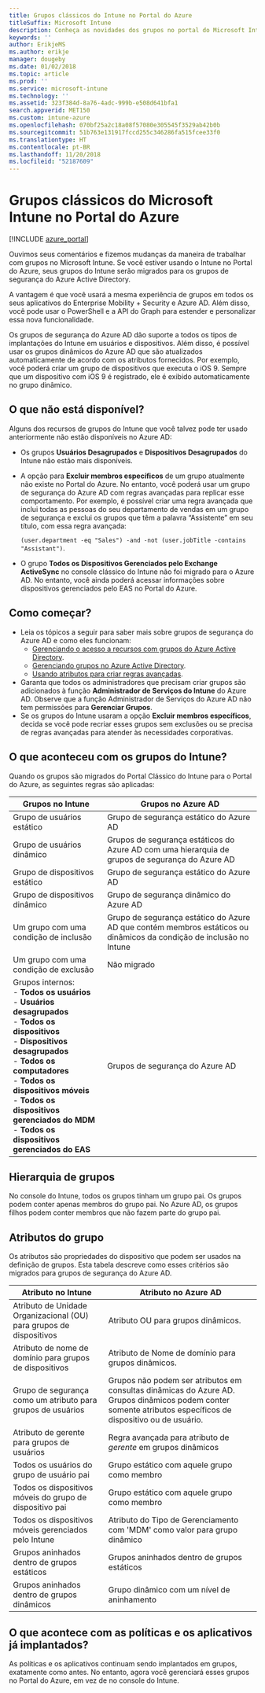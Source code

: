 ```yaml
---
title: Grupos clássicos do Intune no Portal do Azure
titleSuffix: Microsoft Intune
description: Conheça as novidades dos grupos no portal do Microsoft Intune no Azure.
keywords: ''
author: ErikjeMS
ms.author: erikje
manager: dougeby
ms.date: 01/02/2018
ms.topic: article
ms.prod: ''
ms.service: microsoft-intune
ms.technology: ''
ms.assetid: 323f384d-8a76-4adc-999b-e508d641bfa1
search.appverid: MET150
ms.custom: intune-azure
ms.openlocfilehash: 070bf25a2c18a08f57080e305545f3529ab42b0b
ms.sourcegitcommit: 51b763e131917fccd255c346286fa515fcee33f0
ms.translationtype: HT
ms.contentlocale: pt-BR
ms.lasthandoff: 11/20/2018
ms.locfileid: "52187609"
---
```

# <a name="microsoft-intune-classic-groups-in-the-azure-portal"></a>Grupos clássicos do Microsoft Intune no Portal do Azure

[!INCLUDE [azure_portal](./includes/azure_portal.md)]

Ouvimos seus comentários e fizemos mudanças da maneira de trabalhar com grupos no Microsoft Intune.
Se você estiver usando o Intune no Portal do Azure, seus grupos do Intune serão migrados para os grupos de segurança do Azure Active Directory.

A vantagem é que você usará a mesma experiência de grupos em todos os seus aplicativos do Enterprise Mobility + Security e Azure AD. Além disso, você pode usar o PowerShell e a API do Graph para estender e personalizar essa nova funcionalidade.

Os grupos de segurança do Azure AD dão suporte a todos os tipos de implantações do Intune em usuários e dispositivos. Além disso, é possível usar os grupos dinâmicos do Azure AD que são atualizados automaticamente de acordo com os atributos fornecidos. Por exemplo, você poderá criar um grupo de dispositivos que executa o iOS 9. Sempre que um dispositivo com iOS 9 é registrado, ele é exibido automaticamente no grupo dinâmico.

## <a name="what-is-not-available"></a>O que não está disponível?

Alguns dos recursos de grupos do Intune que você talvez pode ter usado anteriormente não estão disponíveis no Azure AD:

- Os grupos **Usuários Desagrupados** e **Dispositivos Desagrupados** do Intune não estão mais disponíveis.
- A opção para **Excluir membros específicos** de um grupo atualmente não existe no Portal do Azure. No entanto, você poderá usar um grupo de segurança do Azure AD com regras avançadas para replicar esse comportamento. Por exemplo, é possível criar uma regra avançada que inclui todas as pessoas do seu departamento de vendas em um grupo de segurança e exclui os grupos que têm a palavra “Assistente” em seu título, com essa regra avançada:

  `(user.department -eq "Sales") -and -not (user.jobTitle -contains "Assistant")`.
- O grupo **Todos os Dispositivos Gerenciados pelo Exchange ActiveSync** no console clássico do Intune não foi migrado para o Azure AD. No entanto, você ainda poderá acessar informações sobre dispositivos gerenciados pelo EAS no Portal do Azure.

## <a name="how-to-get-started"></a>Como começar?

- Leia os tópicos a seguir para saber mais sobre grupos de segurança do Azure AD e como eles funcionam:
    -  [Gerenciando o acesso a recursos com grupos do Azure Active Directory](https://azure.microsoft.com/documentation/articles/active-directory-manage-groups/).
    -  [Gerenciando grupos no Azure Active Directory](https://azure.microsoft.com/documentation/articles/active-directory-accessmanagement-manage-groups/).
    -  [Usando atributos para criar regras avançadas](https://azure.microsoft.com/documentation/articles/active-directory-accessmanagement-groups-with-advanced-rules/).
-  Garanta que todos os administradores que precisam criar grupos são adicionados à função **Administrador de Serviços do Intune** do Azure AD. Observe que a função Administrador de Serviços do Azure AD não tem permissões para **Gerenciar Grupos**.
-  Se os grupos do Intune usaram a opção **Excluir membros específicos**, decida se você pode recriar esses grupos sem exclusões ou se precisa de regras avançadas para atender às necessidades corporativas.


## <a name="what-happened-to-intune-groups"></a>O que aconteceu com os grupos do Intune?
Quando os grupos são migrados do Portal Clássico do Intune para o Portal do Azure, as seguintes regras são aplicadas:

| Grupos no Intune|Grupos no Azure AD|
|-----------------------------------------------------------------------|-------------------------------------------------------------|
|Grupo de usuários estático|Grupo de segurança estático do Azure AD|
|Grupo de usuários dinâmico|Grupos de segurança estáticos do Azure AD com uma hierarquia de grupos de segurança do Azure AD|
|Grupo de dispositivos estático|Grupo de segurança estático do Azure AD|
|Grupo de dispositivos dinâmico|Grupo de segurança dinâmico do Azure AD|
|Um grupo com uma condição de inclusão|Grupo de segurança estático do Azure AD que contém membros estáticos ou dinâmicos da condição de inclusão no Intune|
|Um grupo com uma condição de exclusão|Não migrado|
|Grupos internos:<br>- **Todos os usuários**<br>- **Usuários desagrupados**<br>- **Todos os dispositivos**<br>- **Dispositivos desagrupados**<br>- **Todos os computadores**<br>- **Todos os dispositivos móveis**<br>- **Todos os dispositivos gerenciados do MDM**<br>- **Todos os dispositivos gerenciados do EAS**|Grupos de segurança do Azure AD|

## <a name="group-hierarchy"></a>Hierarquia de grupos

No console do Intune, todos os grupos tinham um grupo pai. Os grupos podem conter apenas membros do grupo pai. No Azure AD, os grupos filhos podem conter membros que não fazem parte do grupo pai.

## <a name="group-attributes"></a>Atributos do grupo
Os atributos são propriedades do dispositivo que podem ser usados na definição de grupos. Esta tabela descreve como esses critérios são migrados para grupos de segurança do Azure AD.

| Atributo no Intune|Atributo no Azure AD|
|-----------------------------------------------------------------------|-------------------------------------------------------------|
|Atributo de Unidade Organizacional (OU) para grupos de dispositivos|Atributo OU para grupos dinâmicos.|
|Atributo de nome de domínio para grupos de dispositivos|Atributo de Nome de domínio para grupos dinâmicos.|
|Grupo de segurança como um atributo para grupos de usuários|Grupos não podem ser atributos em consultas dinâmicas do Azure AD. Grupos dinâmicos podem conter somente atributos específicos de dispositivo ou de usuário.|
|Atributo de gerente para grupos de usuários|Regra avançada para atributo de *gerente* em grupos dinâmicos|
|Todos os usuários do grupo de usuário pai|Grupo estático com aquele grupo como membro|
|Todos os dispositivos móveis do grupo de dispositivo pai|Grupo estático com aquele grupo como membro|
|Todos os dispositivos móveis gerenciados pelo Intune|Atributo do Tipo de Gerenciamento com 'MDM' como valor para grupo dinâmico|
|Grupos aninhados dentro de grupos estáticos |Grupos aninhados dentro de grupos estáticos|
|Grupos aninhados dentro de grupos dinâmicos|Grupo dinâmico com um nível de aninhamento|

## <a name="what-happens-to-policies-and-apps-you-previously-deployed"></a>O que acontece com as políticas e os aplicativos já implantados?

As políticas e os aplicativos continuam sendo implantados em grupos, exatamente como antes. No entanto, agora você gerenciará esses grupos no Portal do Azure, em vez de no console do Intune.
